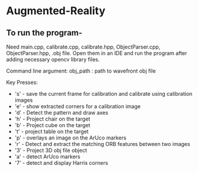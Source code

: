# Augmented-Reality

## To run the program- 
Need main.cpp, calibrate.cpp, calibrate.hpp, ObjectParser.cpp, ObjectParser.hpp, .obj file. 
Open them in an IDE and run the program after adding necessary opencv library files.

Command line argument:
obj_path :  path to wavefront obj file

Key Presses:
* 's' - save the current frame for calibration and calibrate using calibration images
* 'e' - show extracted corners for a calibration image
* 'd' - Detect the pattern and draw axes
* 'h' - Project chair on the target
* 'b' - Project cube on the target
* 't' - project table on the target
* 'p' - overlays an image on the ArUco markers
* 'r' - Detect and extract the matching ORB features between two images
* '3' - Project 3D obj file object
* 'a' - detect ArUco markers
* '7' - detect and display Harris corners
